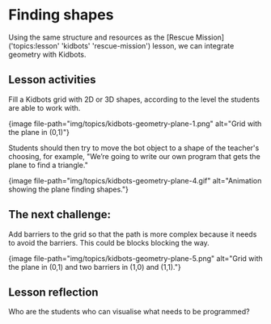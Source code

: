 # Finding shapes

Using the same structure and resources as the [Rescue Mission]('topics:lesson' 'kidbots' 'rescue-mission') lesson, we can integrate geometry with Kidbots.

## Lesson activities

Fill a Kidbots grid with 2D or 3D shapes, according to the level the students are able to work with.

{image file-path="img/topics/kidbots-geometry-plane-1.png" alt="Grid with the plane in (0,1)"}

Students should then try to move the bot object to a shape of the teacher's choosing, for example, "We’re going to write our own program that gets the plane to find a triangle."

{image file-path="img/topics/kidbots-geometry-plane-4.gif" alt="Animation showing the plane finding shapes."}

## The next challenge:

Add barriers to the grid so that the path is more complex because it needs to avoid the barriers.
This could be blocks blocking the way.

{image file-path="img/topics/kidbots-geometry-plane-5.png" alt="Grid with the plane in (0,1) and two barriers in (1,0) and (1,1)."}

## Lesson reflection

Who are the students who can visualise what needs to be programmed?
